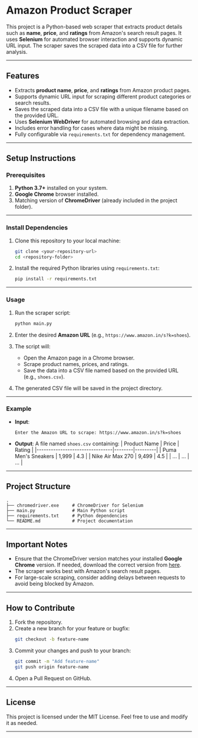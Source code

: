 
# **Amazon Product Scraper**

This project is a Python-based web scraper that extracts product details such as **name**, **price**, and **ratings** from Amazon's search result pages. It uses **Selenium** for automated browser interaction and supports dynamic URL input. The scraper saves the scraped data into a CSV file for further analysis.

---

## **Features**

- Extracts **product name**, **price**, and **ratings** from Amazon product pages.
- Supports dynamic URL input for scraping different product categories or search results.
- Saves the scraped data into a CSV file with a unique filename based on the provided URL.
- Uses **Selenium WebDriver** for automated browsing and data extraction.
- Includes error handling for cases where data might be missing.
- Fully configurable via `requirements.txt` for dependency management.

---

## **Setup Instructions**

### **Prerequisites**

1. **Python 3.7+** installed on your system.
2. **Google Chrome** browser installed.
3. Matching version of **ChromeDriver** (already included in the project folder).

---

### **Install Dependencies**

1. Clone this repository to your local machine:
   ```bash
   git clone <your-repository-url>
   cd <repository-folder>
   ```

2. Install the required Python libraries using `requirements.txt`:
   ```bash
   pip install -r requirements.txt
   ```

---

### **Usage**

1. Run the scraper script:
   ```bash
   python main.py
   ```

2. Enter the desired **Amazon URL** (e.g., `https://www.amazon.in/s?k=shoes`).

3. The script will:
   - Open the Amazon page in a Chrome browser.
   - Scrape product names, prices, and ratings.
   - Save the data into a CSV file named based on the provided URL (e.g., `shoes.csv`).

4. The generated CSV file will be saved in the project directory.

---

### **Example**

- **Input**:
  ```
  Enter the Amazon URL to scrape: https://www.amazon.in/s?k=shoes
  ```

- **Output**:
  A file named `shoes.csv` containing:
  | Product Name                   | Price  | Rating  |
  |--------------------------------|--------|---------|
  | Puma Men's Sneakers           | 1,999  | 4.3     |
  | Nike Air Max 270              | 9,499  | 4.5     |
  | ...                            | ...    | ...     |

---

## **Project Structure**

```plaintext
.
├── chromedriver.exe     # ChromeDriver for Selenium
├── main.py              # Main Python script
├── requirements.txt     # Python dependencies
└── README.md            # Project documentation
```

---

## **Important Notes**

- Ensure that the ChromeDriver version matches your installed **Google Chrome** version. If needed, download the correct version from [here](https://chromedriver.chromium.org/downloads).
- The scraper works best with Amazon's search result pages.
- For large-scale scraping, consider adding delays between requests to avoid being blocked by Amazon.

---

## **How to Contribute**

1. Fork the repository.
2. Create a new branch for your feature or bugfix:
   ```bash
   git checkout -b feature-name
   ```
3. Commit your changes and push to your branch:
   ```bash
   git commit -m "Add feature-name"
   git push origin feature-name
   ```
4. Open a Pull Request on GitHub.

---

## **License**

This project is licensed under the MIT License. Feel free to use and modify it as needed.

---
